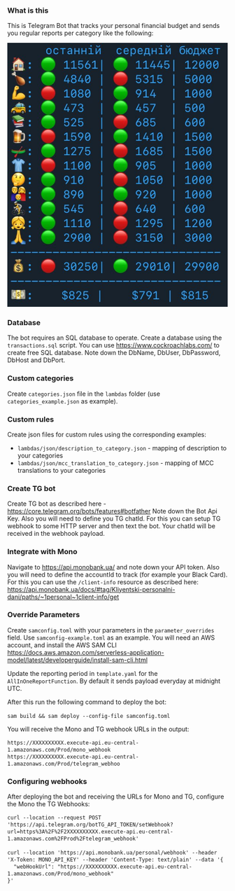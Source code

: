 ### What is this

This is Telegram Bot that tracks your personal financial budget and sends you regular reports per category like the following:

![demo](mono-budget-demo.jpg)

### Database

The bot requires an SQL database to operate. Create a database using the `transactions.sql` script.
You can use https://www.cockroachlabs.com/ to create free SQL database.
Note down the DbName, DbUser, DbPassword, DbHost and DbPort.


### Custom categories

Create `categories.json` file in the `lambdas` folder (use `categories_example.json` as example).


### Custom rules
Create json files for custom rules using the corresponding examples:
- `lambdas/json/description_to_category.json` - mapping of description to your categories
- `lambdas/json/mcc_translation_to_category.json` - mapping of MCC translations to your categories


### Create TG bot

Create TG bot as described here - https://core.telegram.org/bots/features#botfather
Note down the Bot Api Key.
Also you will need to define you TG chatId. For this you can setup TG webhook to some HTTP server and then text the bot.
Your chatId will be received in the webhook payload.


### Integrate with Mono

Navigate to https://api.monobank.ua/ and note down your API token.
Also you will need to define the accountId to track (for example your Black Card). For this you can use the `/client-info` resource as described here:
https://api.monobank.ua/docs/#tag/Kliyentski-personalni-dani/paths/~1personal~1client-info/get


### Override Parameters

Create `samconfig.toml` with your parameters in the `parameter_overrides` field. Use `samconfig-example.toml` as an example.
You will need an AWS account, and install the AWS SAM CLI
https://docs.aws.amazon.com/serverless-application-model/latest/developerguide/install-sam-cli.html

Update the reporting period in `template.yaml` for the `AllInOneReportFunction`. By default it sends payload everyday at midnight UTC.

After this run the following command to deploy the bot:

`sam build && sam deploy --config-file samconfig.toml`

You will receive the Mono and TG webhook URLs in the output:
```commandline
https://XXXXXXXXXX.execute-api.eu-central-1.amazonaws.com/Prod/mono_webhook 
https://XXXXXXXXXX.execute-api.eu-central-1.amazonaws.com/Prod/telegram_webhoo
```


### Configuring webhooks

After deploying the bot and receiving the URLs for Mono and TG, configure the Mono the TG Webhooks:
```commandline
curl --location --request POST 'https://api.telegram.org/botTG_API_TOKEN/setWebhook?url=https%3A%2F%2F2XXXXXXXXXX.execute-api.eu-central-1.amazonaws.com%2FProd%2Ftelegram_webhook'

curl --location 'https://api.monobank.ua/personal/webhook' --header 'X-Token: MONO_API_KEY' --header 'Content-Type: text/plain' --data '{
  "webHookUrl": "https://XXXXXXXXXX.execute-api.eu-central-1.amazonaws.com/Prod/mono_webhook"
}'
```
